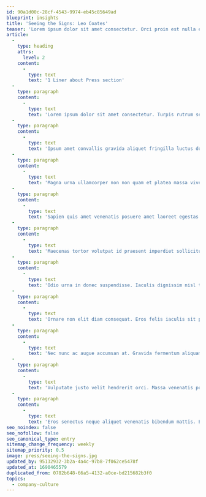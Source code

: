 ```yaml
---
id: 90a1d00c-28cf-4543-9974-eb45c85649ad
blueprint: insights
title: 'Seeing the Signs: Leo Coates'
teaser: 'Lorem ipsum dolor sit amet consectetur. Orci proin est nulla eget libero adipiscing. Sed sed elit in vitae vivamus neque. Pellentesque quis felis est nisl consequat elementum. Pulvinar sit a nunc in tristique phasellus nisl metus nullam. Mauris faucibus at mi ipsum gravida orci cras.'
article:
  -
    type: heading
    attrs:
      level: 2
    content:
      -
        type: text
        text: '1 Liner about Press section'
  -
    type: paragraph
    content:
      -
        type: text
        text: 'Lorem ipsum dolor sit amet consectetur. Turpis rutrum sed mauris metus ut eget. Et lacus egestas id pulvinar massa praesent duis. Turpis iaculis in tempus vulputate quis nullam. Consectetur tortor tristique scelerisque eu. At scelerisque dignissim ut nunc. Commodo donec molestie amet purus. Arcu massa lectus placerat mauris sagittis ut placerat. Imperdiet nec elit hendrerit consequat et vulputate diam enim. Eu sit odio id suspendisse. Venenatis quam habitasse pellentesque duis bibendum habitant pulvinar. Morbi etiam augue nec orci nisl turpis mauris sem. Leo ultricies vel facilisi suscipit at eget potenti eget. Maecenas in sem libero elementum vel luctus.'
  -
    type: paragraph
    content:
      -
        type: text
        text: 'Ipsum amet convallis gravida aliquet fringilla luctus dolor egestas est. Amet sit risus eu sagittis. Sed tellus tellus tincidunt amet posuere ut et. Ultrices ac ac est varius phasellus arcu cras. Porta feugiat augue ullamcorper nibh gravida ipsum. Tincidunt lacus mattis malesuada enim ipsum urna ullamcorper ultricies.'
  -
    type: paragraph
    content:
      -
        type: text
        text: 'Magna urna ullamcorper non non quam et platea massa viverra. Arcu facilisis eu eget sit magna orci suscipit. Nisi et tortor id leo ipsum. Ac cursus sed nisl proin amet maecenas risus. Egestas venenatis rhoncus lorem in eleifend dignissim augue vestibulum. Quis in donec tincidunt enim odio consectetur velit. Nulla pharetra morbi et sociis curabitur mi et. Vitae feugiat gravida pellentesque vulputate libero. Ipsum nibh feugiat morbi ultricies facilisis. In augue id et aenean morbi diam. Nunc faucibus purus duis nibh vitae iaculis ac semper mi. Sem tristique lacinia eget ullamcorper. Venenatis a nunc ut adipiscing euismod volutpat. Orci sollicitudin nisl viverra commodo.'
  -
    type: paragraph
    content:
      -
        type: text
        text: 'Sapien quis amet venenatis posuere amet laoreet egestas tristique. Sit ut lectus nec fermentum at sed tincidunt a sit. Amet eu magna ac nibh dictum. Urna ipsum sollicitudin semper lacus tempor a etiam. Nisi adipiscing facilisi nulla tristique montes orci accumsan ipsum sit. Suspendisse faucibus cursus aenean feugiat fermentum nisl semper facilisi. Vitae donec pulvinar nullam pellentesque facilisi odio molestie. Pharetra tortor arcu tristique pellentesque. Faucibus nunc id a massa iaculis. Cursus risus purus at vitae ultrices adipiscing urna dignissim volutpat. Ullamcorper massa donec at amet non aliquam magna. Vel consequat scelerisque volutpat euismod. Lacus quis eu nec id a. Risus velit orci ullamcorper mauris dignissim cursus phasellus dolor vitae. Nunc velit lectus nisi amet massa.'
  -
    type: paragraph
    content:
      -
        type: text
        text: 'Maecenas tortor volutpat id praesent imperdiet sollicitudin volutpat. Risus in aliquet nunc at bibendum sit justo ac ac. Tortor mauris a odio penatibus ipsum feugiat lectus semper. Neque porttitor tempus tincidunt in ultrices metus. Sollicitudin habitant turpis diam commodo. Urna in urna ipsum non tincidunt mauris est. Vel ut viverra mauris sit congue id. Turpis enim pellentesque nisi aliquet turpis. Diam tristique viverra tempus turpis posuere diam lacus integer vitae. Ullamcorper massa mi placerat quam purus odio viverra turpis sed. Justo quisque euismod proin vivamus id magna iaculis. Viverra pulvinar eros in vestibulum amet. Consectetur id id vulputate mollis venenatis sapien nunc. Aliquam eu non vitae porttitor in nulla facilisis eros.'
  -
    type: paragraph
    content:
      -
        type: text
        text: 'Odio urna in donec suspendisse. Iaculis dignissim nisl tincidunt vulputate sodales nisi facilisi nibh ut. Ridiculus lectus aliquet gravida auctor in ligula ipsum maecenas. Magna sem iaculis fusce aenean praesent. Sed laoreet neque molestie vel morbi orci mauris magna. At malesuada lorem est nunc cursus aliquet. Ultricies enim lectus consequat mauris faucibus vulputate sed vel imperdiet. Nullam justo est integer morbi. Ut sodales sit porttitor egestas felis viverra. Phasellus aliquam scelerisque viverra a risus quis.'
  -
    type: paragraph
    content:
      -
        type: text
        text: 'Ornare non elit diam consequat. Eros felis iaculis sit pellentesque. Et massa semper ut tristique. Mauris porttitor risus varius sed iaculis. Nisi ultricies dictum ultricies sollicitudin facilisi. Molestie venenatis nibh nisi sed sociis enim habitasse id aliquam.'
  -
    type: paragraph
    content:
      -
        type: text
        text: 'Nec nunc ac augue accumsan at. Gravida fermentum aliquam augue id malesuada. Vulputate convallis sociis adipiscing malesuada lobortis enim. Lacus aliquam ut sit habitant id venenatis et. Nec sed volutpat quam elementum et aenean mattis. Nisl adipiscing tellus elementum volutpat sit non elit facilisi. Id accumsan vivamus pellentesque faucibus mollis ut.'
  -
    type: paragraph
    content:
      -
        type: text
        text: 'Vulputate justo velit hendrerit orci. Massa venenatis posuere sed sit in ut in. Laoreet aliquam sem mauris convallis eget ullamcorper metus. Sagittis sed interdum sem feugiat convallis massa consequat erat tristique. Sit amet scelerisque nisl scelerisque senectus. Convallis commodo elit et sit lacinia. Mollis quis sapien senectus tincidunt. Sit convallis ac euismod sem porta mauris. Mollis cursus blandit vitae nulla. Urna sociis eleifend ut in lectus. Mauris proin adipiscing fermentum aenean lacus amet. In tempor egestas aenean malesuada massa magna adipiscing.'
  -
    type: paragraph
    content:
      -
        type: text
        text: 'Eros senectus neque aliquet venenatis bibendum mattis. Eu enim rutrum urna ut. Consequat gravida fringilla libero vel metus sit. Ultrices mattis viverra sed orci laoreet egestas consequat. Ornare arcu scelerisque fusce adipiscing ridiculus. Id vulputate senectus consectetur purus. Quis natoque adipiscing neque vivamus dis eget. Nunc ut leo ultrices vulputate suspendisse viverra consectetur diam. Integer sed magna nunc aliquam sed senectus condimentum facilisi. Tellus eget amet arcu pellentesque sagittis. Eu arcu blandit leo aenean pharetra odio tellus et sed.'
seo_noindex: false
seo_nofollow: false
seo_canonical_type: entry
sitemap_change_frequency: weekly
sitemap_priority: 0.5
image: press/seeing-the-signs.jpg
updated_by: 95132932-3b2a-4a4c-97b8-7f062ce5478f
updated_at: 1690465579
duplicated_from: 0782b648-66a5-4132-a0ce-bd215682b3f0
topics:
  - company-culture
---
```


